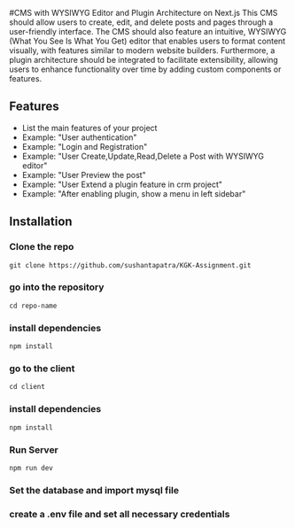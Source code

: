 #CMS with WYSIWYG Editor and Plugin Architecture on Next.js
This CMS should allow users to create, edit, and delete posts and pages through a user-friendly interface. The CMS should also feature an intuitive, WYSIWYG (What You See Is What You Get) editor that enables users to format content visually, with features similar to modern website builders. Furthermore, a plugin architecture should be integrated to facilitate extensibility, allowing users to enhance functionality over time by adding custom components or features.

## Features

-   List the main features of your project
-   Example: "User authentication"
-   Example: "Login and Registration"
-   Example: "User Create,Update,Read,Delete a Post with WYSIWYG editor"
-   Example: "User Preview the post"
-   Example: "User Extend a plugin feature in crm project"
-   Example: "After enabling plugin, show a menu in left sidebar"

## Installation

### Clone the repo

`git clone https://github.com/sushantapatra/KGK-Assignment.git`

### go into the repository

`cd repo-name`

### install dependencies

`npm install`

### go to the client

`cd client`

### install dependencies

`npm install`

### Run Server

`npm run dev`

### Set the database and import mysql file

### create a .env file and set all necessary credentials
